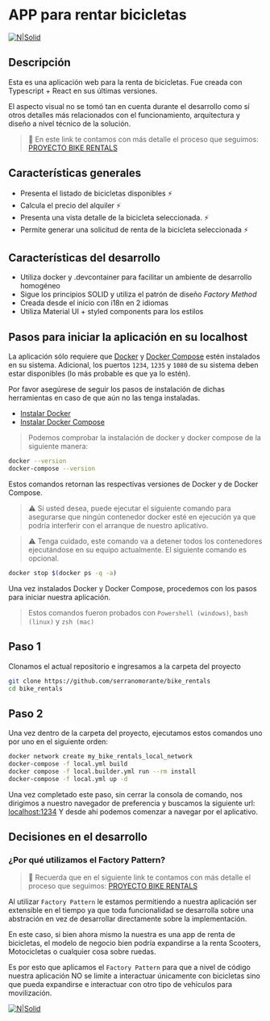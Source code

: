 # APP para rentar bicicletas

[![N|Solid](https://i.postimg.cc/d16ZCjzf/msedge-20221012-135024-192.jpg)](https://i.postimg.cc/d16ZCjzf/msedge-20221012-135024-192.jpg)

## Descripción

Esta es una aplicación web para la renta de bicicletas. Fue creada con Typescript + React en sus últimas versiones.

El aspecto visual no se tomó tan en cuenta durante el desarrollo como sí otros detalles más relacionados con el funcionamiento, arquitectura y diseño a nivel técnico de la solución.

> 📃 En este link te contamos con más detalle el proceso que seguimos: [PROYECTO BIKE RENTALS](https://whimsical.com/bike-rentals-JXLF2VXuv8p4VG91qEZMqu)

## Características generales

- Presenta el listado de bicicletas disponibles ⚡
- Calcula el precio del alquiler ⚡
- Presenta una vista detalle de la bicicleta seleccionada. ⚡
- Permite generar una solicitud de renta de la bicicleta seleccionada ⚡

## Características del desarrollo

- Utiliza docker y .devcontainer para facilitar un ambiente de desarrollo homogéneo
- Sigue los principios SOLID y utiliza el patrón de diseño *Factory Method*
- Creada desde el inicio con i18n en 2 idiomas
- Utiliza Material UI + styled components para los estilos

## Pasos para iniciar la aplicación en su localhost

La aplicación sólo requiere que [Docker](https://www.docker.com/) y [Docker Compose](https://docs.docker.com/compose/) estén instalados en su sistema.
Adicional, los puertos `1234`, `1235` y `1080` de su sistema deben estar disponibles (lo más probable es que ya lo estén).

Por favor asegúrese de seguir los pasos de instalación de dichas herramientas en caso de que aún no las tenga instaladas.

- [Instalar Docker](https://docs.docker.com/engine/install/)
- [Instalar Docker Compose](https://docs.docker.com/compose/install/)

> Podemos comprobar la instalación de docker y docker compose de la siguiente manera:

```sh
docker --version
docker-compose --version
```

Estos comandos retornan las respectivas versiones de Docker y de Docker Compose.

> ⚠ Si usted desea, puede ejecutar el siguiente comando para asegurarse que ningún contenedor docker esté en ejecución ya que podría interferir con el arranque de nuestro aplicativo.

> ⚠ Tenga cuidado, este comando va a detener todos los contenedores ejecutándose en su equipo actualmente. El siguiente comando es opcional.

```sh
docker stop $(docker ps -q -a)
```

Una vez instalados Docker y Docker Compose, procedemos con los pasos para iniciar nuestra aplicación.

> Estos comandos fueron probados con `Powershell (windows)`, `bash (linux)` y `zsh (mac)`

## Paso 1

Clonamos el actual repositorio e ingresamos a la carpeta del proyecto

```sh
git clone https://github.com/serranomorante/bike_rentals
cd bike_rentals
```

## Paso 2

Una vez dentro de la carpeta del proyecto, ejecutamos estos comandos uno por uno en el siguiente orden:

```sh
docker network create my_bike_rentals_local_network
docker-compose -f local.yml build
docker compose -f local.builder.yml run --rm install
docker-compose -f local.yml up -d
```

Una vez completado este paso, sin cerrar la consola de comando, nos dirigimos a nuestro navegador de preferencia y buscamos la siguiente url:
[localhost:1234](http://localhost:1234)
Y desde ahí podemos comenzar a navegar por el aplicativo.

## Decisiones en el desarrollo

### ¿Por qué utilizamos el Factory Pattern?

> 📃 Recuerda que en el siguiente link te contamos con más detalle el proceso que seguimos: [PROYECTO BIKE RENTALS](https://whimsical.com/bike-rentals-JXLF2VXuv8p4VG91qEZMqu)

Al utilizar `Factory Pattern` le estamos permitiendo a nuestra aplicación ser extensible en el tiempo ya que toda funcionalidad se desarrolla sobre una abstración en vez de desarrollar directamente sobre la implementación.

En este caso, si bien ahora mismo la nuestra es una app de renta de bicicletas, el modelo de negocio bien podría expandirse a la renta Scooters, Motocicletas o cualquier cosa sobre ruedas.

Es por esto que aplicamos el `Factory Pattern` para que a nivel de código nuestra aplicación NO se limite a interactuar únicamente con bicicletas sino que pueda expandirse e interactuar con otro tipo de vehículos para movilización.

[![N|Solid](https://i.postimg.cc/gkv4TCbF/msedge-20221012-134621-840.png)](https://i.postimg.cc/gkv4TCbF/msedge-20221012-134621-840.png)
